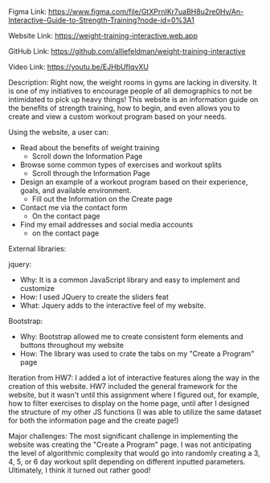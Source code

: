 Figma Link: https://www.figma.com/file/GtXPrnIKr7uaBH8u2re0Hv/An-Interactive-Guide-to-Strength-Training?node-id=0%3A1

Website Link: https://weight-training-interactive.web.app

GitHub Link: https://github.com/alliefeldman/weight-training-interactive

Video Link: https://youtu.be/EJHbUfIqvXU

Description: Right now, the weight rooms in gyms are lacking in diversity. It is one of my initiatives to encourage people of all demographics to not be intimidated to pick up heavy things! This website is an information guide on the benefits of strength training, how to begin, and even allows you to create and view a custom workout program based on your needs. 


Using the website, a user can:
- Read about the benefits of weight training
	- Scroll down the Information Page
- Browse some common types of exercises and workout splits
	- Scroll through the Information Page
- Design an example of a workout program based on their experience, goals, and available environment.
	- Fill out the Information on the Create page
- Contact me via the contact form
	- On the contact page
- Find my email addresses and social media accounts
	- on the contact page

External libraries: 

jquery:
- Why: It is a common JavaScript library and easy to implement and customize
- How: I used JQuery to create the sliders feat
- What: Jquery adds to the interactive feel of my website. 

Bootstrap:
- Why: Bootstrap allowed me to create consistent form elements and buttons throughout my website
- How: The library was used to crate the tabs on my "Create a Program" page

Iteration from HW7:
I added a lot of interactive features along the way in the creation of this website. HW7 included the general framework for the website, but it wasn't until this assignment where I figured out, for example, how to filter exercises to display on the home page, until after I designed the structure of my other JS functions (I was able to utilize the same dataset for both the information page and the create page!)


Major challenges:
The most significant challenge in implementing the website was creating the "Create a Program" page. I was not anticipating the level of algorithmic complexity that would go into randomly creating a 3, 4, 5, or 6 day workout split depending on different inputted parameters. Ultimately, I think it turned out rather good!
